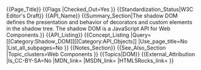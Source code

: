 {{Page_Title}}
{{Flags
|Checked_Out=Yes
}}
{{Standardization_Status|W3C Editor's Draft}}
{{API_Name}}
{{Summary_Section|The shadow DOM defines the presentation and behavior of decorators and custom elements in the shadow tree. The shadow DOM is a JavaScript API for Web Components.}}
{{API_Listing}}
{{Concept_Listing
|Query=[[Category:Shadow_DOM]][[Category:API_Objects]]
|Use_page_title=No
|List_all_subpages=No
}}
{{Notes_Section}}
{{See_Also_Section
|Topic_clusters=Web Components
}}
{{Topics|DOM}}
{{External_Attribution
|Is_CC-BY-SA=No
|MDN_link=
|MSDN_link=
|HTML5Rocks_link=
}}